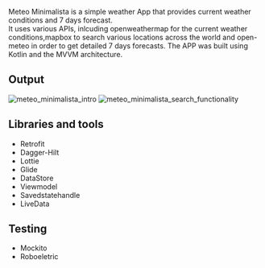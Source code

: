 
Meteo Minimalista is a simple weather App that provides current weather conditions and 7 days forecast.  
It uses various APIs, inlcuding openweathermap for the current weather conditions,mapbox to search various locations across the world and open-meteo in order to get detailed 7 days forecasts.
The APP was built using Kotlin and the MVVM architecture.

## Output
![meteo_minimalista_intro](https://user-images.githubusercontent.com/24638656/185263983-6b6e4f2e-370b-4c31-82db-507c7cd9313c.gif)
![meteo_minimalista_search_functionality](https://user-images.githubusercontent.com/24638656/185263991-09d4ccb1-84f8-4ce8-850d-c95f29bbdc3a.gif)

## Libraries and tools
- Retrofit
- Dagger-Hilt
- Lottie
- Glide
- DataStore
- Viewmodel
- Savedstatehandle
- LiveData
## Testing
- Mockito
- Roboeletric

